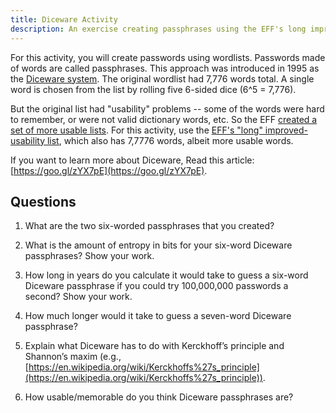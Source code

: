 ```yaml
---
title: Diceware Activity
description: An exercise creating passphrases using the EFF's long improved-usability list.
---
```


For this activity, you will create passwords using wordlists. Passwords made of words are called passphrases. This approach was introduced in 1995 as the [Diceware system](http://world.std.com/~reinhold/diceware.html).
The original wordlist had 7,776 words total. A single word is chosen from the list by rolling five 6-sided dice (6^5 = 7,776).

But the original list had "usability" problems -- some of the words were hard to remember, or were not valid dictionary words, etc.
So the EFF [created a set of more usable lists](https://www.eff.org/deeplinks/2016/07/new-wordlists-random-passphrases). For this activity, use the [EFF's 
"long" improved-usability list](https://www.eff.org/files/2016/07/18/eff_large_wordlist.txt), which also has 7,7776 words, albeit more usable words.  

If you want to learn more about Diceware, Read this article: [https://goo.gl/zYX7pE](https://goo.gl/zYX7pE).

## Questions

1. What are the two six-worded passphrases that you created?

1. What is the amount of entropy in bits for your six-word Diceware passphrases? Show your work.

1. How long in years do you calculate it would take to guess a six-word Diceware passphrase if you could try 100,000,000 passwords a second? Show your work.

1. How much longer would it take to guess a seven-word Diceware passphrase?

1. Explain what Diceware has to do with Kerckhoff’s principle and Shannon’s maxim (e.g., [https://en.wikipedia.org/wiki/Kerckhoffs%27s_principle](https://en.wikipedia.org/wiki/Kerckhoffs%27s_principle)).

1. How usable/memorable do you think Diceware passphrases are?
